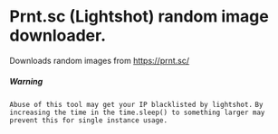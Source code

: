 # Prnt.sc (Lightshot) random image downloader.

Downloads random images from https://prnt.sc/ 

##### Warning
``Abuse of this tool may get your IP blacklisted by lightshot.``
``By increasing the time in the time.sleep() to something larger may prevent this for single instance usage.``
